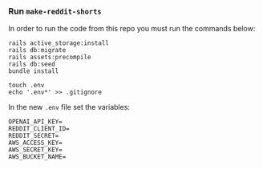 ### Run `make-reddit-shorts`
In order to run the code from this repo you must run the commands below:
```
rails active_storage:install
rails db:migrate
rails assets:precompile
rails db:seed
bundle install
```
```
touch .env
echo '.env*' >> .gitignore
```
In the new `.env` file set the variables:
```
OPENAI_API_KEY=
REDDIT_CLIENT_ID=
REDDIT_SECRET=
AWS_ACCESS_KEY=
AWS_SECRET_KEY=
AWS_BUCKET_NAME=
```
